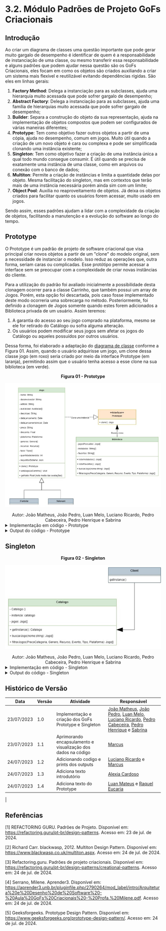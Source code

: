 # 3.2. Módulo Padrões de Projeto GoFs Criacionais

## Introdução

Ao criar um diagrama de classes uma questão importante que pode gerar muito gargalo de desempenho é identificar de quem é a responsabilidade de instanciação de uma classe, ou mesmo transferir essa responsabilidade e alguns padrões que podem ajudar nessa questão são os GoFs Criacionais, eles focam em como os objetos são criados auxiliando a criar um sistema mais flexível e reutilizável evitando dependências rígidas. São eles em linhas gerais:

1. **Factory Method**: Delega a instanciação para as subclasses, ajuda uma hierarquia muito acessada que pode sofrer gargalo de desempenho;
2. **Abstract Factory**: Delega a instanciação para as subclasses, ajuda uma família de hierarquias muito acessada que pode sofrer gargalo de desempenho;
3. **Builder**: Separa a construção do objeto da sua representação, ajuda na implementação de objetos compostos que podem ser configurados de várias maneiras diferentes;
4. **Prototype**: Tem como objetivo fazer outros objetos a partir de uma cópia, ajuda no desempenho, comum em jogos. Muito útil quando a criação de um novo objeto é cara ou complexa e pode ser simplificada clonando uma instância existente;
5. **Singleton**: Tem como objetivo fazer a criação de uma instância única a qual todo mundo consegue consumir. É útil quando se precisa de exatamente uma instância de uma classe, como em arquivos ou conexão com o banco de dados;
6. **Multiton**: Permite a criação de instâncias e limita a quantidade delas por objeto. Mesma facilitação do singleton, mas em contextos que terão mais de uma instância necessária porém ainda sim com um limite;
7. **Object Pool**: Auxilia no reaproveitamento de objetos. Já deixa os objetos criados para facilitar quanto os usuários forem acessar, muito usado em jogos.

Sendo assim, esses padrões ajudam a lidar com a complexidade da criação de objetos, facilitando a manutenção e a evolução do software ao longo do tempo.

## Prototype

O Prototype é um padrão de projeto de software criacional que visa principal criar novos objetos a partir de um "clone" do modelo original, sem a necessidade de instanciar o modelo. Isso reduz as operações que, outra forma, seriam caras ou complicadas. Esse protótipo permite acessar a interface sem se preocupar com a complexidade de criar novas instâncias do cliente.

Para a utilização do padrão foi avaliado inicialmente a possibilidade desta clonagem ocorrer para a classe Carrinho, que também possui um array de Jogos. Porém, esta opção foi descartada, pois caso fosse implementado deste modo ocorreria uma sobrecarga no método. Posteriormente, foi definido a clonagem de Jogos somente quando estes forem adicionados a Biblioteca privada de um usuário. Assim teremos: 

1. A garantia do acesso ao seu jogo comprado na plataforma, mesmo se ele for retirado do Catálogo ou sofra alguma alteração.
2. Os usuários podem modificar seus jogos sem afetar os jogos do Catálogo ou aqueles possuídos por outros usuários.

Dessa forma, foi elaborado a adaptação do [diagrama de classe](../Modelagem/2.1.1.UMLEstaticos.md) conforme a Figura 01. Assim, quando o usuário adquirisse um jogo, um clone dessa classe jogo (em roxo) seria criado por meio da interface Prototype (em laranja), permitindo assim que o usuário tenha acesso a esse clone na sua biblioteca (em verde).

<center><strong>Figura 01 - Prototype</strong></center>

<center>

![gof_prototype](../assets/gof/prototype.png)

</center>

<div style="text-align:center;">
Autor: João Matheus, João Pedro, Luan Melo, Luciano Ricardo, Pedro Cabeceira, Pedro Henrique e Sabrina
</div>

<details>
    <summary>Implementação em código - Prototype</summary>

![gof_prototype](../assets/gof/prototypeCode.png)

</details>

<details>
    <summary>Output do código - Prototype</summary>

![gof_prototype](../assets/gof/prototypeRun.png)

</details>

## Singleton

<center><strong>Figura 02 - Singleton</strong></center>

<center>

![gof_singleton](../assets/gof/singleton.png)

</center>

<div style="text-align:center;">
Autor: João Matheus, João Pedro, Luan Melo, Luciano Ricardo, Pedro Cabeceira, Pedro Henrique e Sabrina
</div>

<details>
    <summary>Implementação em código - Singleton</summary>

![gof_singleton](../assets/gof/singletonCode.png)

</details>

<details>
    <summary>Output do código - Singleton</summary>

![gof_singleton](../assets/gof/singletonRun.png)

</details>

## Histórico de Versão

| Data       | Versão | Atividade                                                     | Responsável                                                                                                                                                                                                                                                                                                                         |
| ---------- | ------ | ------------------------------------------------------------- | ----------------------------------------------------------------------------------------------------------------------------------------------------------------------------------------------------------------------------------------------------------------------------------------------------------------------------------- |
| 23/07/2023 | 1.0    | Implementação e criação dos GoFs Prototype e Singleton        | [João Matheus](https://github.com/JoaoSchmitz), [João Pedro](https://github.com/uMorbeck), [Luan Melo](https://github.com/luanmq), [Luciano Ricardo](https://github.com/l-ricardo), [Pedro Cabeceira](https://github.com/pkbceira03), [Pedro Henrique](https://github.com/phmelosilva) e [Sabrina](https://github.com/sabrinaberno) |
| 23/07/2023 | 1.1    | Aprimorando encapsulamento e visualização dos dados na código | [Marcus](https://github.com/marcusmartinss)                                                         |
| 24/07/2023 | 1.2    | Adicionando codigo e prints dos outputs   | [Luciano Ricardo](https://github.com/l-ricardo) e [Marcus](https://github.com/marcusmartinss)                                                                                                                                                                                                                                       |
| 24/07/2023 | 1.3    | Adiciona texto introdutório                                   | [Alexia Cardoso](https://github.com/alexianaa)                                                                                                                                                                                                                                                                                      |
| 24/07/2023 | 1.4    | Adiciona texto do Prototype  | [Luan Mateus](https://github.com/luanduartee) e [Raquel Eucaria](https://github.com/raqueleucaria)
  |

## Referências

[1] REFACTORING GURU. Padrões de Projeto. Disponível em: https://refactoring.guru/pt-br/design-patterns. Acesso em: 23 de jul. de 2024.

[2] Richard Carr. blackwasp, 2012. Multiton Design Pattern. Disponível em: https://www.blackwasp.co.uk/multiton.aspx. Acesso em: 24 de jul. de 2024.

[3] Refactoring.guru. Padrões de projeto criacionais. Disponível em: https://refactoring.guru/pt-br/design-patterns/creational-patterns. Acesso em: 24 de jul. de 2024. 

[4] Serrano, Milene. Aprender3. Disponível em: https://aprender3.unb.br/pluginfile.php/2790264/mod_label/intro/Arquitetura%20e%20Desenho%20de%20Software%20-%20Aula%20GoFs%20Criacionais%20-%20Profa.%20Milene.pdf. Acesso em: 24 de jul. de 2024.  

[5] Geeksforgeeks. Prototype Design Pattern. Disponível em: https://www.geeksforgeeks.org/prototype-design-pattern/. Acesso em: 24 de jul. de 2024.  

